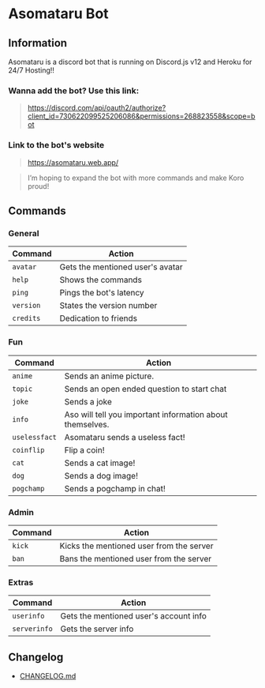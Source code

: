 # Asomataru Bot

## Information

Asomataru is a discord bot that is running on Discord.js v12 and Heroku for 24/7 Hosting!!

### Wanna add the bot? Use this link:

> https://discord.com/api/oauth2/authorize?client_id=730622099525206086&permissions=268823558&scope=bot

### Link to the bot's website

> https://asomataru.web.app/

> I’m hoping to expand the bot with more commands and make Koro proud!

## Commands

### General

| Command   | Action                           |
| --------- | -------------------------------- |
| `avatar`  | Gets the mentioned user's avatar |
| `help`    | Shows the commands               |
| `ping`    | Pings the bot's latency          |
| `version` | States the version number        |
| `credits` | Dedication to friends            |

### Fun

| Command       | Action                                                    |
| ------------- | --------------------------------------------------------- |
| `anime`       | Sends an anime picture.                                   |
| `topic`       | Sends an open ended question to start chat                |
| `joke`        | Sends a joke                                              |
| `info`        | Aso will tell you important information about themselves. |
| `uselessfact` | Asomataru sends a useless fact!                           |
| `coinflip`    | Flip a coin!                                              |
| `cat`         | Sends a cat image!                                        |
| `dog`         | Sends a dog image!                                        |
| `pogchamp`    | Sends a pogchamp in chat!                                 |

### Admin

| Command | Action                                   |
| ------- | ---------------------------------------- |
| `kick`  | Kicks the mentioned user from the server |
| `ban`   | Bans the mentioned user from the server  |

### Extras

| Command      | Action                                 |
| ------------ | -------------------------------------- |
| `userinfo`   | Gets the mentioned user's account info |
| `serverinfo` | Gets the server info                   |

## Changelog

-   [CHANGELOG.md](CHANGELOG.md)
